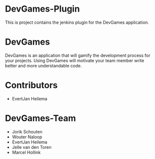 # DevGames-Plugin

This is project contains the jenkins plugin for the DevGames application.

# DevGames

DevGames is an application that will gamify the development process for your projects. Using DevGames will motivate your team member write better and more understandable code.

# Contributors 

- EvertJan Heilema

# DevGames-Team

- Jorik Schouten
- Wouter Naloop
- EvertJan Heilema
- Jelle van den Toren
- Marcel Hollink